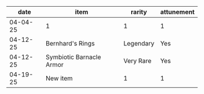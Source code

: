 | date     | item                     | rarity    | attunement |
| -------- | ------------------------ | --------- | ---------- |
| 04-04-25 | 1                        | 1         | 1          |
| 04-12-25 | Bernhard's Rings         | Legendary | Yes        |
| 04-12-25 | Symbiotic Barnacle Armor | Very Rare | Yes        |
| 04-19-25 | New item                 | 1         | 1          |
